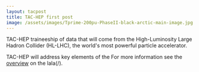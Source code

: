```yaml
---
layout: tacpost
title: TAC-HEP first post 
image: /assets/images/Tprime-200pu-PhaseII-black-arctic-main-image.jpg
---
```


TAC-HEP traineeship of data that will come from the High-Luminosity Large Hadron Collider
(HL-LHC), the world's most powerful particle accelerator.
<!--more-->

TAC-HEP will address key elements of the
For more information see the [overview](/about/overview) on the lala(/).

